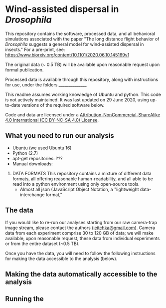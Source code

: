 # Wind-assisted dispersal in <i>Drosophila</i>

This repository contains the software, processed data, and all behavioral simulations associated with the paper "The long distance flight behavior of <i>Drosophila</i> suggests a general model for wind-assisted dispersal in insects."
For a pre-print, see: https://www.biorxiv.org/content/10.1101/2020.06.10.145169v1

The original data (~ 0.5 TB) will be available upon reasonable request upon formal publication.

Processed data is available through this repository, along with instructions for use, under the folders ______________

This readme assumes working knowledge of Ubuntu and python. This code is not actively maintained. It was last updated on 29 June 2020, using up-to-date versions of the required software below.

Code and data are licensed under a [Attribution-NonCommercial-ShareAlike 4.0 International (CC BY-NC-SA 4.0) License](https://creativecommons.org/licenses/by-nc-sa/4.0/ "CC BY-NC-SA 4.0").

## What you need to run our analysis
* Ubuntu (we used Ubuntu 16)
* Python (2.7)
* apt-get repositories: ???
* Manual downloads: 




1) DATA FORMATS
This repository contains a mixture of different data formats, all offering reasonable human-readability, and all able to be read into a python environment using only open-source tools. 
	- Almost all  json (JavaScript Object Notation, a "lightweight data-interchange format,"

## The data

If you would like to re-run our analyses starting from our raw camera-trap image stream, please contact the authors (leitchka@gmail.com). Camera data from each experiment comprise 30 to 120 GB of data; we will make available, upon reasonable request, these data from individual experiments or from the entire dataset (~0.5 TB).

Once you have the data, you will need to follow the following instructions for making the data accessible to the analysis (below).
 
## Making the data automatically accessible to the analysis

## Running the 





